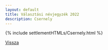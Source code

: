 ```yaml
---
layout: default
title: Választási névjegyzék 2022
description: Csernely
---
```


{% include settlementHTMLs/Csernely.html %}

[Vissza](../)